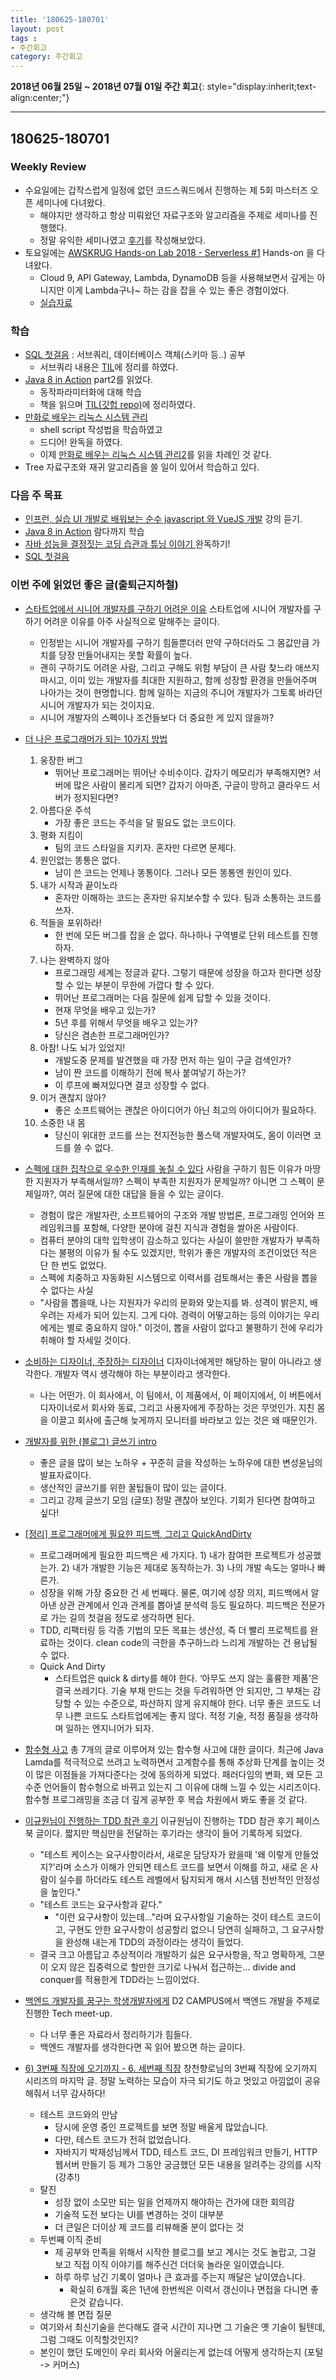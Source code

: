 ```yaml
---
title: '180625-180701'  
layout: post  
tags :  
- 주간회고
category: 주간회고
---
```


**2018년 06월 25일 ~ 2018년 07월 01일 주간 회고**{: style="display:inherit;text-align:center;"}

---

## 180625-180701

### Weekly Review
- 수요일에는 갑작스럽게 일정에 없던 코드스쿼드에서 진행하는 제 5회 마스터즈 오픈 세미나에 다녀왔다.
    - 해야지만 생각하고 항상 미뤄왔던 자료구조와 알고리즘을 주제로 세미나를 진행했다.
    - 정말 유익한 세미나였고 [후기](https://gwonsungjun.github.io/seminar/2018/06/27/codesquadSeminar/#)를 작성해보았다.
- 토요일에는 [AWSKRUG Hands-on Lab 2018 - Serverless #1](https://www.meetup.com/ko-KR/awskrug/events/251326459/) Hands-on 을 다녀왔다.
    - Cloud 9, API Gateway, Lambda, DynamoDB 등을 사용해보면서 깊게는 아니지만 이게 Lambda구나~ 하는 감을 잡을 수 있는 좋은 경험이었다.
    - [실습자료](https://github.com/gwonsungjun/serverless-todo-demo)

### 학습
-  [SQL 첫걸음](http://book.naver.com/bookdb/book_detail.nhn?bid=9738902) : 서브쿼리, 데이터베이스 객체(스키마 등..) 공부
    - 서브쿼리 내용은 [TIL](https://github.com/gwonsungjun/TIL/blob/master/RDB/MySQL/subquery.md)에 정리를 하였다.
  - [Java 8 in Action](http://book.naver.com/bookdb/book_detail.nhn?bid=8883567) part2를 읽었다.
    - 동작파라미터화에 대해 학습
    - 책을 읽으며 [TIL(깃헙 repo)](https://github.com/gwonsungjun/TIL/blob/master/Java/java8.md)에 정리하였다.
  - [만화로 배우는 리눅스 시스템 관리](http://book.naver.com/bookdb/book_detail.nhn?bid=10995037)
    - shell script 작성법을 학습하였고
    - 드디어! 완독을 하였다.
    - 이제 [만화로 배우는 리눅스 시스템 관리2](https://book.naver.com/bookdb/book_detail.nhn?bid=11355181)를 읽을 차례인 것 같다.
  - Tree 자료구조와 재귀 알고리즘을 쓸 일이 있어서 학습하고 있다.

### 다음 주 목표
- [인프런, 실습 UI 개발로 배워보는 순수 javascript 와 VueJS 개발](https://www.inflearn.com/course/%EC%88%9C%EC%88%98js-vuejs-%EA%B0%9C%EB%B0%9C-%EA%B0%95%EC%A2%8C/) 강의 듣기.
- [Java 8 in Action](http://book.naver.com/bookdb/book_detail.nhn?bid=8883567) 람다까지 학습
- [자바 성능을 결정짓는 코딩 습관과 튜닝 이야기 ](http://book.naver.com/bookdb/book_detail.nhn?bid=4441100) 완독하기!
- [SQL 첫걸음](http://book.naver.com/bookdb/book_detail.nhn?bid=9738902)

### 이번 주에 읽었던 좋은 글(출퇴근지하철)

- [스타트업에서 시니어 개발자를 구하기 어려운 이유](https://medium.com/happyprogrammer-in-jeju/%EC%8A%A4%ED%83%80%ED%8A%B8%EC%97%85%EC%97%90%EC%84%9C-%EC%8B%9C%EB%8B%88%EC%96%B4-%EA%B0%9C%EB%B0%9C%EC%9E%90%EB%A5%BC-%EA%B5%AC%ED%95%98%EA%B8%B0-%EC%96%B4%EB%A0%A4%EC%9A%B4-%EC%9D%B4%EC%9C%A0-cd123f779052) 스타트업에 시니어 개발자를 구하기 어려운 이유를 아주 사실적으로 말해주는 글이다. 
    - 인정받는 시니어 개발자를 구하기 힘들뿐더러 만약 구하더라도 그 몸값만큼 가치를 당장 만들어내지는 못할 확률이 높다. 
    - 괜히 구하기도 어려운 사람, 그리고 구해도 위험 부담이 큰 사람 찾느라 애쓰지 마시고, 이미 있는 개발자를 최대한 지원하고, 함께 성장할 환경을 만들어주며 나아가는 것이 현명합니다. 함께 일하는 지금의 주니어 개발자가 그토록 바라던 시니어 개발자가 되는 것이지요.
    - 시니어 개발자의 스펙이나 조건들보다 더 중요한 게 있지 않을까?

- [더 나은 프로그래머가 되는 10가지 방법](https://brunch.co.kr/@skykamja24/153) 
    1. 웅장한 버그
        - 뛰어난 프로그래머는 뛰어난 수비수이다. 갑자기 메모리가 부족해지면? 서버에 많은 사람이 몰리게 되면? 갑자기 아마존, 구글이 망하고 클라우드 서버가 정지된다면?
    2. 아름다운 주석
        - 가장 좋은 코드는 주석을 달 필요도 없는 코드이다.
    3. 평화 지킴이
        - 팀의 코드 스타일을 지키자. 혼자만 다르면 문제다.
    4. 원인없는 똥통은 없다.
        - 남이 쓴 코드는 언제나 똥통이다. 그러나 모든 똥통엔 원인이 있다.
    5. 내가 시작과 끝이노라
        - 혼자만 이해하는 코드는 혼자만 유지보수할 수 있다. 팀과 소통하는 코드를 쓰자.
    6. 적들을 포위하라!
        - 한 번에 모든 버그를 잡을 순 없다. 하나하나 구역별로 단위 테스트를 진행하자.
    7. 나는 완벽하지 않아
        - 프로그래밍 세계는 정글과 같다. 그렇기 때문에 성장을 하고자 한다면 성장할 수 있는 부분이 무한에 가깝다 할 수 있다.
        - 뛰어난 프로그래머는 다음 질문에 쉽게 답할 수 있을 것이다.
        - 현재 무엇을 배우고 있는가?
        - 5년 후를 위해서 무엇을 배우고 있는가?
        - 당신은 겸손한 프로그래머인가?
    8. 아참! 나도 뇌가 있었지!
        - 개발도중 문제를 발견했을 때 가장 먼저 하는 일이 구글 검색인가?
        - 남이 짠 코드를 이해하기 전에 복사 붙여넣기 하는가?
        - 이 루프에 빠져있다면 결코 성장할 수 없다.
    9. 이거 괜찮지 않아?
        - 좋은 소프트웨어는 괜찮은 아이디어가 아닌 최고의 아이디어가 필요하다.
    10. 소중한 내 몸
        - 당신이 위대한 코드를 쓰는 전지전능한 풀스택 개발자여도, 몸이 이러면 코드를 쓸 수 없다.

- [스펙에 대한 집착으로 우수한 인재를 놓칠 수 있다](http://m.hanbit.co.kr//network/category/category_view.html?cms_code=CMS6176031466) 사람을 구하기 힘든 이유가 마땅한 지원자가 부족해서일까? 스펙이 부족한 지원자가 문제일까? 아니면 그 스펙이 문제일까?, 여러 질문에 대한 대답을 들을 수 있는 글이다.
    - 경험이 많은 개발자란, 소프트웨어의 구조와 개발 방법론, 프로그래밍 언어와 프레임워크를 포함해, 다양한 분야에 걸친 지식과 경험을 쌀아온 사람이다. 
    - 컴퓨터 분야의 대학 입학생이 감소하고 있다는 사실이 쓸만한 개발자가 부족하다는 불평의 이유가 될 수도 있겠지만, 학위가 좋은 개발자의 조건이었던 적은 단 한 번도 없었다. 
    -  스펙에 치중하고 자동화된 시스템으로 이력서를 검토해서는 좋은 사람을 뽑을 수 없다는 사실
    - "사람을 뽑을때, 나는 지원자가 우리의 문화와 맞는지를 봐. 성격이 밝은지, 배우려는 자세가 되어 있는지. 그게 다야. 경력이 어떻고하는 등의 이야기는 우리에게는 별로 중요하지 않아." 
    이것이, 뽑을 사람이 없다고 불평하기 전에 우리가 취해야 할 자세일 것이다.

- [소비하는 디자이너, 주장하는 디자이너](http://jasonyoo.com/blog/?p=1630) 디자이너에게만 해당하는 말이 아니라고 생각한다. 개발자 역시 생각해야 하는 부분이라고 생각한다.
    - 나는 어떤가. 이 회사에서, 이 팀에서, 이 제품에서, 이 페이지에서, 이 버튼에서 디자이너로서 회사와 동료, 그리고 사용자에게 주장하는 것은 무엇인가. 지친 몸을 이끌고 회사에 출근해 늦게까지 모니터를 바라보고 있는 것은 왜 때문인가.

- [개발자를 위한 (블로그) 글쓰기 intro](https://www.slideshare.net/zzsza/intro-102870757) 
    - 좋은 글을 많이 보는 노하우 + 꾸준히 글을 작성하는 노하우에 대한 변성윤님의 발표자료이다.
    - 생산적인 글쓰기를 위한 꿀팁들이 많이 있는 글이다.
    - 그리고 강제 글쓰기 모임 (글또) 정말 괜찮아 보인다. 기회가 된다면 참여하고 싶다!

- [[정리] 프로그래머에게 필요한 피드백, 그리고 QuickAndDirty](https://spilist.github.io/2018/06/10/feedback-for-programming-expertise.html)
    - 프로그래머에게 필요한 피드백은 세 가지다. 1) 내가 참여한 프로젝트가 성공했는가. 2) 내가 개발한 기능은 제대로 동작하는가. 3) 나의 개발 속도는 얼마나 빠른가. 
    - 성장을 위해 가장 중요한 건 세 번째다. 물론, 여기에 성장 의지, 피드백에서 알아낸 상관 관계에서 인과 관계를 뽑아낼 분석력 등도 필요하다. 피드백은 전문가로 가는 길의 첫걸음 정도로 생각하면 된다.
    - TDD, 리팩터링 등 각종 기법의 모든 목표는 생산성, 즉 더 빨리 프로젝트를 완료하는 것이다. clean code의 극한을 추구하느라 느리게 개발하는 건 용납될 수 없다.
    - Quick And Dirty
        - 스타트업은 quick & dirty를 해야 한다. ‘아무도 쓰지 않는 훌륭한 제품’은 결국 쓰레기다. 기술 부채 만드는 것을 두려워하면 안 되지만, 그 부채는 감당할 수 있는 수준으로, 파산하지 않게 유지해야 한다. 너무 좋은 코드도 너무 나쁜 코드도 스타트업에게는 좋지 않다. 적정 기술, 적정 품질을 생각하며 일하는 엔지니어가 되자.

- [함수형 사고](https://sungjk.github.io/2017/07/17/functional-thinking-1.html) 총 7개의 글로 이루어져 있는 함수형 사고에 대한 글이다. 최근에 Java Lamda를 적극적으로 쓰려고 노력하면서 고계함수를 통해 추상화 단계를 높이는 것이 많은 이점들을 가져다준다는 것에 동의하게 되었다. 패러다임의 변화, 왜 모든 고수준 언어들이 함수형으로 바뀌고 있는지 그 이유에 대해 느낄 수 있는 시리즈이다. 함수형 프로그래밍을 조금 더 깊게 공부한 후 복습 차원에서 봐도 좋을 것 같다.

- [이규원님이 진행하는 TDD 참관 후기](https://m.facebook.com/100003279925334/posts/1720063024779678/) 이규원님이 진행하는 TDD 참관 후기 페이스북 글이다. 짧지만 핵심만을 전달하는 후기라는 생각이 들어 기록하게 되었다.
    - "테스트 케이스는 요구사항이라서, 새로운 담당자가 왔을때 '왜 이렇게 만들었지?'라며 소스가 이해가 안되면 테스트 코드를 보면서 이해를 하고, 새로 온 사람이 실수를 하더라도 테스트 레벨에서 탐지되게 해서 시스템 전반적인 안정성을 높인다."
    - "테스트 코드는 요구사항과 같다."
        - "이런 요구사항이 있는데..."라며 요구사항일 기술하는 것이 테스트 코드이고, 구현도 안한 요구사항이 성공할리 없으니 당연히 실패하고, 그 요구사항을 완성해 내는게 TDD의 과정이라는 생각이 들었다.
    - 결국 크고 아름답고 추상적이라 개발하기 싫은 요구사항을, 작고 명확하게, 그분이 오지 않은 집중력으로 할만한 크기로 나눠서 접근하는... divide and conquer를 적용한게 TDD라는 느낌이었다.  

- [백엔드 개발자를 꿈구는 학생개발자에게](https://d2.naver.com/news/3435170)  D2 CAMPUS에서 백엔드 개발을 주제로 진행한 Tech meet-up. 
    - 다 너무 좋은 자료라서 정리하기가 힘들다.
    - 백엔드 개발자를 생각한다면 꼭 읽어 봤으면 하는 글이다.

- [6) 3번째 직장에 오기까지 - 6. 세번째 직장](http://jojoldu.tistory.com/309) 창천향로님의 3번째 직장에 오기까지 시리즈의 마지막 글. 정말 노력하는 모습이 자극 되기도 하고 멋있고 아낌없이 공유해줘서 너무 감사하다!
    - 테스트 코드와의 만남
        - 당시에 운영 중인 프로젝트를 보면 정말 배울게 많았습니다.
        - 다만, 테스트 코드가 전혀 없었습니다. 
        - 자바지기 박재성님께서 TDD, 테스트 코드, DI 프레임워크 만들기, HTTP 웹서버 만들기 등 제가 그동안 궁금했던 모든 내용을 알려주는 강의를 시작 (강추!)
    - 탈진
        - 성장 없이 소모만 되는 일을 언제까지 해야하는 건가에 대한 회의감
        - 기술적 도전 보다는 UI를 변경하는 것이 대부분
        - 더 큰일은 더이상 제 코드를 리뷰해줄 분이 없다는 것
    - 두번째 이직 준비
        - 제 공부와 만족을 위해서 시작한 블로그를 보고 계시는 것도 놀랍고, 그걸 보고 직접 이직 이야기를 해주신건 더더욱 놀라운 일이였습니다. 
        - 하루 하루 남긴 기록이 얼마나 큰 효과를 주는지 깨달은 날이였습니다.
            - 확실히 6개월 혹은 1년에 한번씩은 이력서 갱신이나 면접을 다니면 좋은것 같습니다. 
    - 생각해 볼 면접 질문
     - 여기와서 최신기술을 쓴다해도 결국 시간이 지나면 그 기술은 옛 기술이 될텐데, 그럼 그때도 이직할것인지?
    - 본인이 했던 도메인이 우리 회사와 어울리는게 없는데 어떻게 생각하는지 (포털 -> 커머스)